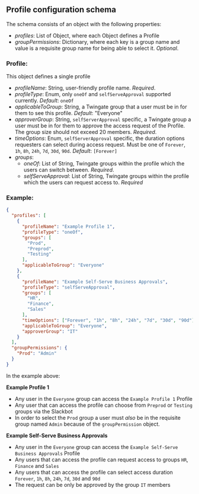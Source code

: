 ## Profile configuration schema
The schema consists of an object with the following properties:
- _profiles_: List of Object, where each Object defines a Profile
- _groupPermissions_: Dictionary, where each key is a group name and value is a requisite group name for being able to select it. _Optional_.

### Profile:
This object defines a single profile
- _profileName_: String, user-friendly profile name. _Required_.
- _profileType_: Enum, only `oneOf` and `selfServeApproval` supported currently. _Default_: `oneOf`
- _applicableToGroup_: String, a Twingate group that a user must be in for them to see this profile. _Default_: "Everyone"
- _approverGroup_: String, `selfServerApproval` specific, a Twingate group a user must be in for them to approve the access request of the Profile. The group size should not exceed 20 members. _Required_.
- _timeOptions_: Enum, `selfServerApproval` specific, the duration options requesters can select during access request. Must be one of `Forever`, `1h`, `8h`, `24h`, `7d`, `30d`, `90d`. _Default_: `[Forever]`
- _groups_: 
  - _oneOf_: List of String, Twingate groups within the profile which the users can switch between. _Required_.
  - _selfServeApproval_: List of String, Twingate groups within the profile which the users can request access to. _Required_

### Example:
```json
{
  "profiles": [
    {
      "profileName": "Example Profile 1",
      "profileType": "oneOf",
      "groups": [
        "Prod",
        "Preprod",
        "Testing"
      ],
      "applicableToGroup": "Everyone"
    },
    {
      "profileName": "Example Self-Serve Business Approvals",
      "profileType": "selfServeApproval",
      "groups": [
        "HR",
        "Finance",
        "Sales"
      ],
      "timeOptions": ["Forever", "1h", "8h", "24h", "7d", "30d", "90d"],
      "applicableToGroup": "Everyone",
      "approverGroup": "IT"
    }
  ],
  "groupPermissions": {
    "Prod": "Admin"
  }
}
```

In the example above:

**Example Profile 1**
* Any user in the `Everyone` group can access the `Example Profile 1` Profile
* Any user that can access the profile can choose from `Preprod` or `Testing` groups via the Slackbot
* In order to select the `Prod` group a user must _also_ be in the requisite group named `Admin` because of the `groupPermission` object.

**Example Self-Serve Business Approvals**
* Any user in the `Everyone` group can access the `Example Self-Serve Business Approvals` Profile
* Any users that can access the profile can request access to groups `HR`, `Finance` and `Sales`
* Any users that can access the profile can select access duration `Forever`, `1h`, `8h`, `24h`, `7d`, `30d` and `90d`
* The request can be only be approved by the group `IT` members